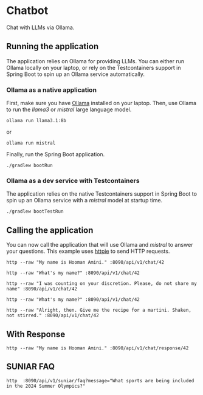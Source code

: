 # Chatbot

Chat with LLMs via Ollama.

## Running the application

The application relies on Ollama for providing LLMs. You can either run Ollama locally on your laptop, or rely on the Testcontainers support in Spring Boot to spin up an Ollama service automatically.

### Ollama as a native application

First, make sure you have [Ollama](https://ollama.ai) installed on your laptop.
Then, use Ollama to run the _llama3_ or _mistral_ large language model.
```shell
ollama run llama3.1:8b
```
or
```shell
ollama run mistral
```


Finally, run the Spring Boot application.

```shell
./gradlew bootRun
```

### Ollama as a dev service with Testcontainers

The application relies on the native Testcontainers support in Spring Boot to spin up an Ollama service with a _mistral_ model at startup time.

```shell
./gradlew bootTestRun
```

## Calling the application

You can now call the application that will use Ollama and _mistral_ to answer your questions.
This example uses [httpie](https://httpie.io) to send HTTP requests.

```shell
http --raw "My name is Hooman Amini." :8090/api/v1/chat/42
```

```shell
http --raw "What's my name?" :8090/api/v1/chat/42
```

```shell
http --raw "I was counting on your discretion. Please, do not share my name" :8090/api/v1/chat/42
```

```shell
http --raw "What's my name?" :8090/api/v1/chat/42
```

```shell
http --raw "Alright, then. Give me the recipe for a martini. Shaken, not stirred." :8090/api/v1/chat/42
```

## With Response

```shell
http --raw "My name is Hooman Amini." :8090/api/v1/chat/response/42
```

## SUNIAR FAQ

```shell
http  :8090/api/v1/suniar/faq?message="What sports are being included in the 2024 Summer Olympics?"
```
